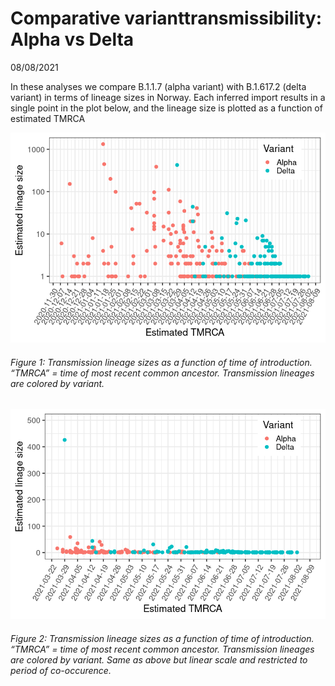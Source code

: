 Comparative varianttransmissibility: Alpha vs Delta
================
08/08/2021

In these analyses we compare B.1.1.7 (alpha variant) with B.1.617.2
(delta variant) in terms of lineage sizes in Norway. Each inferred
import results in a single point in the plot below, and the lineage size
is plotted as a function of estimated TMRCA

![](alpha_vs_delta_files/figure-gfm/unnamed-chunk-1-1.png)<!-- -->

###### Figure 1: Transmission lineage sizes as a function of time of introduction. “TMRCA” = time of most recent common ancestor. Transmission lineages are colored by variant.

![](alpha_vs_delta_files/figure-gfm/unnamed-chunk-2-1.png)<!-- -->

###### Figure 2: Transmission lineage sizes as a function of time of introduction. “TMRCA” = time of most recent common ancestor. Transmission lineages are colored by variant. Same as above but linear scale and restricted to period of co-occurence.

